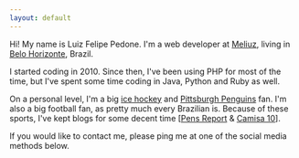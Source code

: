 ```yaml
---
layout: default
---
```


Hi! My name is Luiz Felipe Pedone. I'm a web developer at [Meliuz](http://www.meliuz.com.br/), living in [Belo Horizonte](http://en.wikipedia.org/wiki/Belo_Horizonte), Brazil.

I started coding in 2010. Since then, I've been using PHP for most of the time, but I've spent some time coding in Java, Python and Ruby as well.

On a personal level, I'm a big [ice hockey](http://www.nhl.com/) and [Pittsburgh Penguins](http://penguins.nhl.com/) fan. I'm also a big football fan, as pretty much every Brazilian is. Because of these sports, I've kept blogs for some decent time [[Pens Report](http://penguinsreport.blogspot.com.br/) & [Camisa 10](http://camisa10.blogspot.com.br/)].

If you would like to contact me, please ping me at one of the social media methods below.
